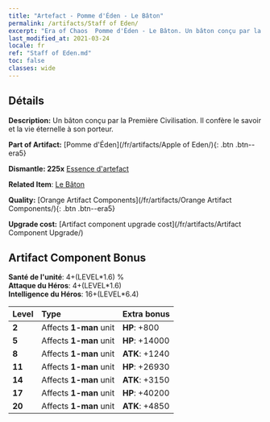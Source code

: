 ```yaml
---
title: "Artefact - Pomme d'Éden - Le Bâton"
permalink: /artifacts/Staff of Eden/
excerpt: "Era of Chaos  Pomme d'Éden - Le Bâton. Un bâton conçu par la Première Civilisation. Il confère le savoir et la vie éternelle à son porteur."
last_modified_at: 2021-03-24
locale: fr
ref: "Staff of Eden.md"
toc: false
classes: wide
---
```




## Détails

 **Description:** Un bâton conçu par la Première Civilisation. Il confère le savoir et la vie éternelle à son porteur.

 **Part of Artifact:** [Pomme d'Éden](/fr/artifacts/Apple of Eden/){: .btn .btn--era5}

 **Dismantle: 225x** [Essence d'artefact](/fr/Items/con_905/)

 **Related Item**: [Le Bâton](/fr/Items/art_186/)

 **Quality:** [Orange Artifact Components](/fr/artifacts/Orange Artifact Components/){: .btn .btn--era5}

 **Upgrade cost:** [Artifact component upgrade cost](/fr/artifacts/Artifact Component Upgrade/)

## Artifact Component Bonus

  **Santé de l'unité**: 4+(LEVEL\*1.6) %<br/>**Attaque du Héros**: 4+(LEVEL\*1.6)<br/>**Intelligence du Héros**: 16+(LEVEL\*6.4)

  |  Level  | Type |    Extra bonus  | 
  |:--------|:-----|:----------------| 
  | **2** | Affects **1-man** unit | **HP**: +800 | 
  | **5** | Affects **1-man** unit | **HP**: +14000 | 
  | **8** | Affects **1-man** unit | **ATK**: +1240 | 
  | **11** | Affects **1-man** unit | **HP**: +26930 | 
  | **14** | Affects **1-man** unit | **ATK**: +3150 | 
  | **17** | Affects **1-man** unit | **HP**: +40200 | 
  | **20** | Affects **1-man** unit | **ATK**: +4850 | 
